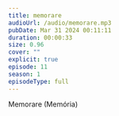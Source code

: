 ```yaml
---
title: memorare
audioUrl: /audio/memorare.mp3
pubDate: Mar 31 2024 00:11:11
duration: 00:00:33
size: 0.96
cover: ""
explicit: true
episode: 11
season: 1
episodeType: full
---
```

Memorare (Memória)